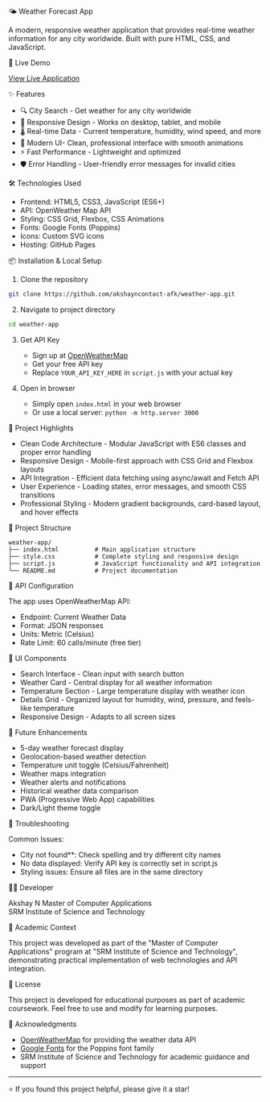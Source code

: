 🌤️ Weather Forecast App

A modern, responsive weather application that provides real-time weather information for any city worldwide. Built with pure HTML, CSS, and JavaScript.

🚀 Live Demo

[View Live Application](https://akshayncontact-afk.github.io/weather-forecast-app/)

✨ Features

- 🔍 City Search - Get weather for any city worldwide
- 📱 Responsive Design - Works on desktop, tablet, and mobile
- 🌡️ Real-time Data - Current temperature, humidity, wind speed, and more
- 🎨 Modern UI- Clean, professional interface with smooth animations
- ⚡ Fast Performance - Lightweight and optimized
- 🛡️ Error Handling - User-friendly error messages for invalid cities

🛠️ Technologies Used

- Frontend: HTML5, CSS3, JavaScript (ES6+)
- API: OpenWeather Map API
- Styling: CSS Grid, Flexbox, CSS Animations
- Fonts: Google Fonts (Poppins)
- Icons: Custom SVG icons
- Hosting: GitHub Pages

📦 Installation & Local Setup

1. Clone the repository
```bash
git clone https://github.com/akshayncontact-afk/weather-app.git
```

2. Navigate to project directory
```bash
cd weather-app
```

3. Get API Key
   - Sign up at [OpenWeatherMap](https://openweathermap.org/api)
   - Get your free API key
   - Replace `YOUR_API_KEY_HERE` in `script.js` with your actual key

4. Open in browser
   - Simply open `index.html` in your web browser
   - Or use a local server: `python -m http.server 3000`

🎯 Project Highlights

- Clean Code Architecture - Modular JavaScript with ES6 classes and proper error handling
- Responsive Design - Mobile-first approach with CSS Grid and Flexbox layouts
- API Integration - Efficient data fetching using async/await and Fetch API
- User Experience - Loading states, error messages, and smooth CSS transitions
- Professional Styling - Modern gradient backgrounds, card-based layout, and hover effects

📁 Project Structure

```
weather-app/
├── index.html          # Main application structure
├── style.css           # Complete styling and responsive design
├── script.js           # JavaScript functionality and API integration
└── README.md           # Project documentation
```

🔧 API Configuration

The app uses OpenWeatherMap API:
- Endpoint: Current Weather Data
- Format: JSON responses
- Units: Metric (Celsius)
- Rate Limit: 60 calls/minute (free tier)

🎨 UI Components

- Search Interface - Clean input with search button
- Weather Card - Central display for all weather information
- Temperature Section - Large temperature display with weather icon
- Details Grid - Organized layout for humidity, wind, pressure, and feels-like temperature
- Responsive Design - Adapts to all screen sizes

🔮 Future Enhancements

-  5-day weather forecast display
-  Geolocation-based weather detection
-  Temperature unit toggle (Celsius/Fahrenheit)
-  Weather maps integration
-  Weather alerts and notifications
-  Historical weather data comparison
-  PWA (Progressive Web App) capabilities
-  Dark/Light theme toggle

🐛 Troubleshooting

Common Issues:
- City not found**: Check spelling and try different city names
- No data displayed: Verify API key is correctly set in script.js
- Styling issues: Ensure all files are in the same directory

👨‍💻 Developer

Akshay N 
Master of Computer Applications  
SRM Institute of Science and Technology

📄 Academic Context

This project was developed as part of the "Master of Computer Applications" program at "SRM Institute of Science and Technology", demonstrating practical implementation of web technologies and API integration.


📝 License

This project is developed for educational purposes as part of academic coursework. Feel free to use and modify for learning purposes.

🙏 Acknowledgments

- [OpenWeatherMap](https://openweathermap.org/) for providing the weather data API
- [Google Fonts](https://fonts.google.com/) for the Poppins font family
- SRM Institute of Science and Technology for academic guidance and support

---

⭐ If you found this project helpful, please give it a star!

